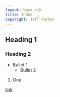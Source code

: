 ```yaml
---
layout: base.njk
title: Index
copyright: Jeff Parker
---
```

## Heading 1
### Heading 2

* Bullet 1
    -  Bullet 2

1. One

[link](/main)